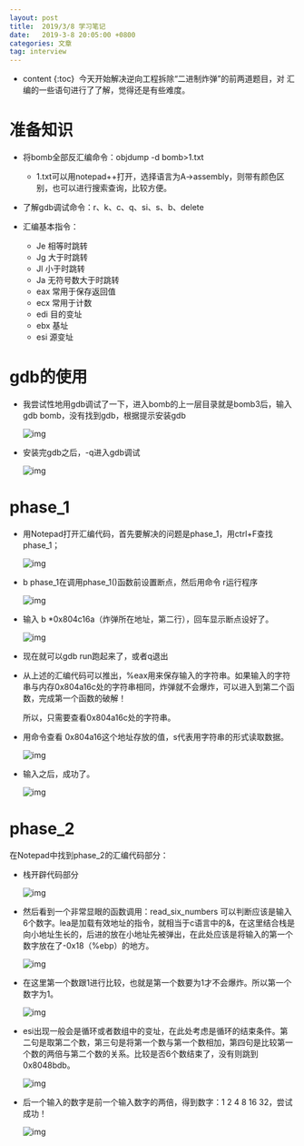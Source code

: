 ```yaml
---
layout: post
title:  2019/3/8 学习笔记
date:   2019-3-8 20:05:00 +0800
categories: 文章
tag: interview
---
```


* content
{:toc}
​	今天开始解决逆向工程拆除“二进制炸弹”的前两道题目，对 汇编的一些语句进行了了解，觉得还是有些难度。

# 准备知识

- 将bomb全部反汇编命令：objdump -d  bomb>1.txt
  - 1.txt可以用notepad++打开，选择语言为A->assembly，则带有颜色区别，也可以进行搜索查询，比较方便。

- 了解gdb调试命令：r、k、c、q、si、s、b、delete
- 汇编基本指令：
  - Je  相等时跳转
  - Jg  大于时跳转
  - Jl   小于时跳转
  - Ja   无符号数大于时跳转
  - eax 常用于保存返回值
  - ecx 常用于计数
  - edi 目的变址
  - ebx 基址
  - esi  源变址

# gdb的使用

- 我尝试性地用gdb调试了一下，进入bomb的上一层目录就是bomb3后，输入 gdb bomb，没有找到gdb，根据提示安装gdb

  ![img](https://wx3.sinaimg.cn/mw1024/0066mMjily1g0vgyoz71mj30bh02mq2p.jpg)

- 安装完gdb之后，-q进入gdb调试

  ![img](https://wx3.sinaimg.cn/mw1024/0066mMjily1g0vgyozjawj302u00t0b2.jpg)

  

# phase_1

- 用Notepad打开汇编代码，首先要解决的问题是phase_1，用ctrl+F查找phase_1；

  ![img](https://wx3.sinaimg.cn/mw1024/0066mMjily1g0vh6jgsfkj30h505fglm.jpg)

- b phase_1在调用phase_1()函数前设置断点，然后用命令 r运行程序

  ![img](https://wx4.sinaimg.cn/mw1024/0066mMjily1g0vh7pssygj30dv04wmwz.jpg)

- 输入 b *0x804c16a（炸弹所在地址，第二行），回车显示断点设好了。

  ![img](https://wx2.sinaimg.cn/mw1024/0066mMjily1g0vh7psxm8j30650150r5.jpg)

- 现在就可以gdb run跑起来了，或者q退出

- 从上述的汇编代码可以推出，%eax用来保存输入的字符串。如果输入的字符串与内存0x804a16c处的字符串相同，炸弹就不会爆炸，可以进入到第二个函数，完成第一个函数的破解！

  所以，只需要查看0x804a16c处的字符串。

- 用命令查看 0x804a16这个地址存放的值，s代表用字符串的形式读取数据。

  ![img](https://wx4.sinaimg.cn/mw1024/0066mMjily1g0vnkfo56ij30dp02e0si.jpg)

- 输入之后，成功了。

  ![img](https://wx3.sinaimg.cn/mw1024/0066mMjily1g0vnkfp219j30dj03s0sk.jpg)

# phase_2

在Notepad中找到phase_2的汇编代码部分：

- 栈开辟代码部分

  ![img](https://wx1.sinaimg.cn/mw1024/0066mMjily1g0vnkfp8syj30dd025dfm.jpg)

- 然后看到一个非常显眼的函数调用：read_six_numbers 可以判断应该是输入6个数字。lea是加载有效地址的指令，就相当于c语言中的&，在这里结合栈是向小地址生长的，后进的放在小地址先被弹出，在此处应该是将输入的第一个数字放在了-0x18（%ebp）的地方。

  ![img](https://wx3.sinaimg.cn/mw1024/0066mMjily1g0vnkfpc54j30g002c744.jpg)

- 在这里第一个数跟1进行比较，也就是第一个数要为1才不会爆炸。所以第一个数字为1。

  ![img](https://wx2.sinaimg.cn/mw1024/0066mMjily1g0vnoghuioj30fx01ht8j.jpg)

- esi出现一般会是循环或者数组中的变址，在此处考虑是循环的结束条件。第二句是取第二个数，第三句是将第一个数与第一个数相加，第四句是比较第一个数的两倍与第二个数的关系。比较是否6个数结束了，没有则跳到0x8048bdb。

  ![img](https://wx3.sinaimg.cn/mw1024/0066mMjily1g0vnvbz61bj30ei045wfk.jpg)

- 后一个输入的数字是前一个输入数字的两倍，得到数字：1 2 4 8 16 32，尝试成功！

  ![img](https://wx1.sinaimg.cn/mw1024/0066mMjily1g0vno4jk0zj30dd03ia9v.jpg)
